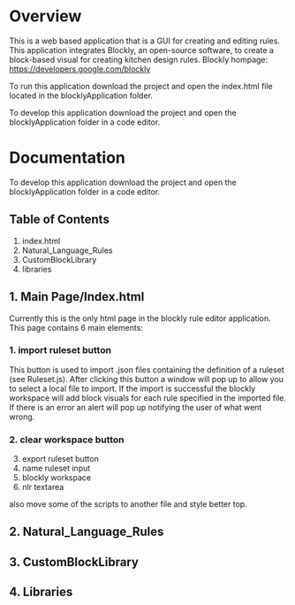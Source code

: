 # Overview
This is a web based application that is a GUI for creating and editing rules. This application integrates Blockly, an open-source software, to create a block-based visual for creating kitchen design rules. Blockly hompage: https://developers.google.com/blockly

To run this application download the project and open the index.html file located in the blocklyApplication folder.

To develop this application download the project and open the blocklyApplication folder in a code editor. 

# Documentation
To develop this application download the project and open the blocklyApplication folder in a code editor.

## Table of Contents
1. index.html
2. Natural_Language_Rules
3. CustomBlockLibrary
4. libraries

## 1. Main Page/Index.html
Currently this is the only html page in the blockly rule editor application.
This page contains 6 main elements:
### 1. import ruleset button
This button is used to import .json files containing the definition of a ruleset (see Ruleset.js). After clicking this button a window will pop up to allow you to select a local file to import. If the import is successful the blockly workspace will add block visuals for each rule specified in the imported file. If there is an error an alert will pop up notifying the user of what went wrong.
### 2. clear workspace button
3. export ruleset button
4. name ruleset input
5. blockly workspace
6. nlr textarea



also move some of the scripts to another file and style better top.


## 2. Natural_Language_Rules


## 3. CustomBlockLibrary


## 4. Libraries
